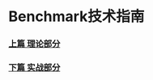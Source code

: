 # Benchmark技术指南
### [上篇 理论部分](Benchmark_tech_study_theroy_zh-cn.md)
### [下篇 实战部分](Benchmark_tech_study_action_zh-cn.md)

